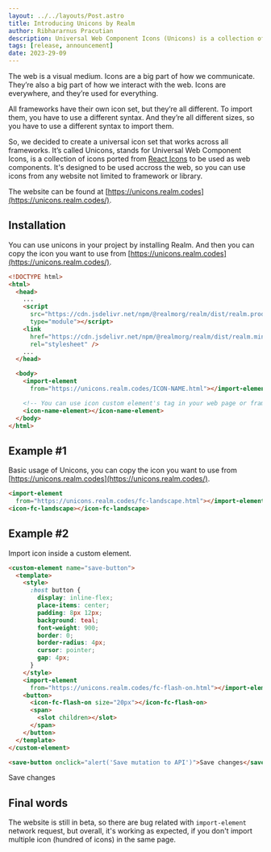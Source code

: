 ```yaml
---
layout: ../../layouts/Post.astro
title: Introducing Unicons by Realm
author: Ribhararnus Pracutian
description: Universal Web Component Icons (Unicons) is a collection of icons ported from React Icons to be used as web components. It's designed to be used accross the web, so you can use icons from any website not limited to framework or library.
tags: [release, announcement]
date: 2023-29-09
---
```


The web is a visual medium. Icons are a big part of how we communicate. They’re also a big part of how we interact with the web. Icons are everywhere, and they’re used for everything.

All frameworks have their own icon set, but they’re all different. To import them, you have to use a different syntax. And they’re all different sizes, so you have to use a different syntax to import them.

So, we decided to create a universal icon set that works across all frameworks. It’s called Unicons, stands for Universal Web Component Icons, is a collection of icons ported from [React Icons](https://react-icons.github.io/react-icons/) to be used as web components. It's designed to be used accross the web, so you can use icons from any website not limited to framework or library.

The website can be found at [https://unicons.realm.codes](https://unicons.realm.codes/).

## Installation

You can use unicons in your project by installing Realm. And then you can copy the icon you want to use from [https://unicons.realm.codes](https://unicons.realm.codes/).

```html
<!DOCTYPE html>
<html>
  <head>
    ...
    <script
      src="https://cdn.jsdelivr.net/npm/@realmorg/realm/dist/realm.production.min.js"
      type="module"></script>
    <link
      href="https://cdn.jsdelivr.net/npm/@realmorg/realm/dist/realm.min.css"
      rel="stylesheet" />
    ...
  </head>

  <body>
    <import-element
      from="https://unicons.realm.codes/ICON-NAME.html"></import-element>

    <!-- You can use icon custom element's tag in your web page or framework -->
    <icon-name-element></icon-name-element>
  </body>
</html>
```

## Example #1

Basic usage of Unicons, you can copy the icon you want to use from [https://unicons.realm.codes](https://unicons.realm.codes/).

```html
<import-element
  from="https://unicons.realm.codes/fc-landscape.html"></import-element>
<icon-fc-landscape></icon-fc-landscape>
```

<realm-demo>
  <import-element from="https://unicons.realm.codes/fc-landscape.html"></import-element>
  <icon-fc-landscape></icon-fc-landscape>
</realm-demo>

## Example #2

Import icon inside a custom element.

```html
<custom-element name="save-button">
  <template>
    <style>
      :host button {
        display: inline-flex;
        place-items: center;
        padding: 8px 12px;
        background: teal;
        font-weight: 900;
        border: 0;
        border-radius: 4px;
        cursor: pointer;
        gap: 4px;
      }
    </style>
    <import-element
      from="https://unicons.realm.codes/fc-flash-on.html"></import-element>
    <button>
      <icon-fc-flash-on size="20px"></icon-fc-flash-on>
      <span>
        <slot children></slot>
      </span>
    </button>
  </template>
</custom-element>

<save-button onclick="alert('Save mutation to API')">Save changes</save-button>
```

<custom-element name="save-button">
  <template>
    <style>
      :host button {
        display: inline-flex;
        place-items: center;
        padding: 8px 12px;
        background: teal;
        font-weight: 900;
        border: 0;
        border-radius: 4px;
        cursor: pointer;
        gap: 4px;
      }
    </style>
    <import-element from="https://unicons.realm.codes/fc-flash-on.html"></import-element>
    <button>
      <icon-fc-flash-on size="20px"></icon-fc-flash-on>
      <span>
        <slot children></slot>
      </span>
    </button>
  </template>
</custom-element>

<realm-demo>
  <save-button onclick="alert('Save mutation to API')">Save changes</save-button>
</realm-demo>

## Final words

The website is still in beta, so there are bug related with `import-element` network request, but overall, it's working as expected, if you don't import multiple icon (hundred of icons) in the same page.
